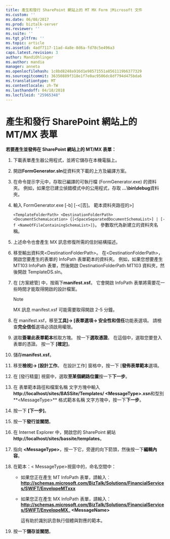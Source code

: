 ```yaml
---
title: 產生和發行 SharePoint 網站上的 MT MX Form |Microsoft 文件
ms.custom: ''
ms.date: 06/08/2017
ms.prod: biztalk-server
ms.reviewer: ''
ms.suite: ''
ms.tgt_pltfrm: ''
ms.topic: article
ms.assetid: 4adf7117-11ad-4a8e-8d6a-fd78c5e496a3
caps.latest.revision: 3
author: MandiOhlinger
ms.author: mandia
manager: anneta
ms.openlocfilehash: 1c8bd8248a916d1e98571551a8561119b6377329
ms.sourcegitcommit: 36350889f318e1f7e0ac9506dc8df794d475bda6
ms.translationtype: MT
ms.contentlocale: zh-TW
ms.lasthandoff: 04/18/2018
ms.locfileid: "25965348"
---
```

# <a name="generating-and-publishing-mtmx-forms-on-the-sharepoint-site"></a>產生和發行 SharePoint 網站上的 MT/MX 表單
**若要產生並發佈在 SharePoint 網站上的 MT/MX 表單：**  
  
1.  下載表單產生器公用程式，並將它儲存在本機電腦上。  
  
2.  開啟**FormGenerator.sln**從資料夾下載的上方及編譯方案。  
  
3.  在命令提示字元中，存取已編譯的可執行檔 (FormGenerator.exe) 的資料夾。 例如，如果您已建立偵錯模式中的公用程式，存取 **...\bin\debug**資料夾。  
  
4.  輸入 FormGenerator.exe [-b] [-\<[否]。 範本資料夾路徑的\>]  
  
     `<TemplateFolderPath> <DestinationFolderPath> <DocumentSchemaLocation> {[<SpaceSeparatedDocumentSchemaList>] | [-f <NameOfFileContainingSchemaList>]}`。 參數取代為新建立的資料夾名稱。  
  
5.  上述命令也會產生 MX 訊息修復所需的信封結構描述。  
  
6.  移至輸出資料夾\<DestinationFolderPath\>。 在\<DestinationFolderPath\>，開啟您要產生的表單的 InfoPath 表單範本的資料夾。 例如，如果您想要產生 MT103 InfoPath 表單，然後開啟 DestinationFolderPath MT103 資料夾，然後開啟 TemplateDS.sln。  
  
7.  在 [方案總管] 中，按兩下**manifest.xsf**。 它會開啟 InfoPath 表單將需要花一些時間才能取得開啟的設計檔案。  
  
    > [!NOTE]
    >  MX 訊息 manifest.xsf 可能需要取得開啟 2-5 分鐘。  
  
8.  在 manifest.xsf，移至**工具]-> [表單選項-> 安全性和信任**功能表選項。 請檢查**完全信任**選項必須啟用權限。  
  
9. 選取**簽署此表單範本**核取方塊。 按一下**選取憑證**。 在這個中，選取您要登入表單的憑證。 按一下 **[確定]**。  
  
10. 儲存**manifest.xsf**。  
  
11. 移至**檢視]-> [設計工作**。 在設計工作] 窗格中，按一下 [**發佈表單範本**選項。  
  
12. 在 [發行精靈] 視窗中，選取**至某個網路位置**按一下**下一步**。  
  
13. 在 表單範本路徑和檔案名稱 文字方塊中輸入 **http://localhost/sites/BASSite/Templates/ \<MessageType\>.xsn**和型別**\<MessageType\>** 格式範本名稱 文字方塊中，按一下**下一步**。  
  
14. 按一下 **[下一步]**。  
  
15. 按一下**發行並關閉**。  
  
16. 在 Internet Explorer 中，開啟您的 SharePoint 網站**http://localhost/sites/bassite/templates**。  
  
17. 指向 **\<MessageType\>**，按一下它，旁邊的向下箭頭，然後按一下**編輯內容**。  
  
18. 在範本：\< MessageType\>視窗中的，命名空間中：  
  
    -   如果您正在產生 MT InfoPath 表單，請輸入︰ **http://schemas.microsoft.com/BizTalk/Solutions/FinancialServices/SWIFT/EnvelopeMTxxx**  
  
    -   如果您正在產生 MX InfoPath 表單，請輸入：  **http://schemas.microsoft.com/BizTalk/Solutions/FinancialServices/SWIFT/EnvelopeMX_ \<MessageName\>**  
  
         這有助於識別訊息執行個體與對應的範本。  
  
19. 按一下**儲存並關閉**。
